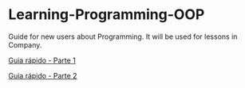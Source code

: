 # Learning-Programming-OOP
Guide for new users about Programming. It will be used for lessons in Company.

[Guia rápido - Parte 1](https://medium.com/@ehcamero/direto-ao-c%C3%B3digo-introdu%C3%A7%C3%A3o-a-programa%C3%A7%C3%A3o-orientada-a-objetos-e92b37d9359d?source=friends_link&sk=8b0f2ef537cb1bfc860e067a7004a3b8)

[Guia rápido - Parte 2](https://medium.com/@ehcamero/direto-ao-c%C3%B3digo-introdu%C3%A7%C3%A3o-a-programa%C3%A7%C3%A3o-orientada-a-objetos-2-80b27d40438b?source=friends_link&sk=2335f31c2f92eb3ed53900bd2b7d9edd)

